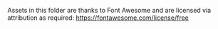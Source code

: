Assets in this folder are thanks to Font Awesome and are licensed via attribution as required: https://fontawesome.com/license/free

